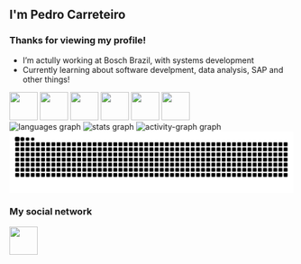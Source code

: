 ## I'm Pedro Carreteiro 

### Thanks for viewing my profile!


<!--**PedroAugustoPadovani/PedroAugustoPadovani** is a ✨ _special_ ✨ repository because its `README.md` (this file) appears on your GitHub profile.-->

- I’m actully working at Bosch Brazil, with systems development
- Currently learning about software develpment, data analysis, SAP and other things!

<div style="display: inline">
  <img width="50" height="50" src="https://cdn.jsdelivr.net/gh/devicons/devicon@latest/icons/python/python-original.svg" />
  <img width="50" height="50" src="https://cdn.jsdelivr.net/gh/devicons/devicon@latest/icons/csharp/csharp-original.svg" />
  <img width="50" height="50" src="https://cdn.jsdelivr.net/gh/devicons/devicon@latest/icons/mysql/mysql-original-wordmark.svg" />
  <img width="50" height="50" src="https://cdn.jsdelivr.net/gh/devicons/devicon@latest/icons/php/php-original.svg" />
  <img width="50" height="50" src="https://cdn.jsdelivr.net/gh/devicons/devicon@latest/icons/html5/html5-original.svg" />        
  <img width="50" height="50" src="https://cdn.jsdelivr.net/gh/devicons/devicon@latest/icons/css3/css3-original.svg" />
</div><br>


<!--![PedroAugustoPadovani's GitHub stats](https://github-readme-stats.vercel.app/api?username=PedroAugustoPadovani&show_icons=true&theme=tokyonight) -->

<div style="display: inline" align="center">
  <img src="https://github-readme-stats.vercel.app/api/top-langs?username=PedroCarreteiro&locale=en&hide_title=false&layout=compact&card_width=320&langs_count=12&theme=nightowl&hide_border=true&order=2" height="150" alt="languages graph"  />
  <img src="https://github-readme-stats.vercel.app/api?username=PedroCarreteiro&hide_title=true&hide_rank=false&show_icons=true&include_all_commits=true&count_private=true&disable_animations=false&theme=nightowl&locale=en&hide_border=true&order=1" height="150" alt="stats graph"  />
<!--   <img src = "https://nirzak-streak-stats.vercel.app/?user=PedroCarreteiro&theme=codeSTACKr&hide_border=false" height = 163/> -->
  <!--<img src="https://github-readme-stats.vercel.app/api?username=PedroAugustoPadovani&hide_title=false&hide_rank=false&show_icons=true&include_all_commits=true&count_private=true&disable_animations=false&theme=nightowl&locale=en&hide_border=true&order=1" height="150" alt="stats graph"  /> -->
  <img src="https://github-readme-activity-graph.vercel.app/graph?username=PedroCarreteiro&radius=16&theme=nightowl&area=true&order=5&hide_border=true&hide_title=true" height="400" alt="activity-graph graph"  />
</div>



<img align="center" alt="github contribution grid snake animation" src="https://raw.githubusercontent.com/PedroCarreteiro/PedroCarreteiro/output/github-contribution-grid-snake.svg">


### My social network
<a href="https://www.linkedin.com/in/pedro-carreteiro-447917284">
  <img width="50" height="50" src="https://cdn.jsdelivr.net/gh/devicons/devicon@latest/icons/linkedin/linkedin-original.svg" />        
</a>
